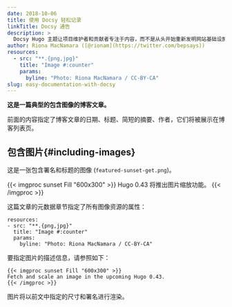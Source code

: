 ```yaml
---
date: 2018-10-06
title: 使用 Docsy 轻松记录
linkTitle: Docsy 通告
description: >
  Docsy Hugo 主题让项目维护者和贡献者专注于内容，而不是从头开始重新发明网站基础设施。
author: Riona MacNamara ([@rionam](https://twitter.com/bepsays))
resources:
  - src: "**.{png,jpg}"
    title: "Image #:counter"
    params:
      byline: "Photo: Riona MacNamara / CC-BY-CA"
slug: easy-documentation-with-docsy
---
```


**这是一篇典型的包含图像的博客文章。**

前面的内容指定了博客文章的日期、标题、简短的摘要、作者，它们将被展示在博客列表页。

## 包含图片{#including-images}

这是一张包含署名和标题的图像 (`featured-sunset-get.png`)。

{{< imgproc sunset Fill "600x300" >}}
Hugo 0.43 将推出图片缩放功能。
{{< /imgproc >}}

这篇文章的元数据章节指定了所有图像资源的属性：

```
resources:
- src: "**.{png,jpg}"
  title: "Image #:counter"
  params:
    byline: "Photo: Riona MacNamara / CC-BY-CA"
```

要指定图片的描述信息，请参照如下：

```
{{< imgproc sunset Fill "600x300" >}}
Fetch and scale an image in the upcoming Hugo 0.43.
{{< /imgproc >}}
```

图片将以前文中指定的尺寸和署名进行渲染。

